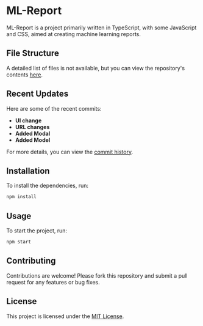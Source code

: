 # ML-Report

ML-Report is a project primarily written in TypeScript, with some JavaScript and CSS, aimed at creating machine learning reports.

## File Structure

A detailed list of files is not available, but you can view the repository's contents [here](#).

## Recent Updates

Here are some of the recent commits:

- **UI change**
- **URL changes**
- **Added Modal**
- **Added Model**

For more details, you can view the [commit history](#).

## Installation

To install the dependencies, run:

```sh
npm install
```

## Usage

To start the project, run:

```sh
npm start
```

## Contributing

Contributions are welcome! Please fork this repository and submit a pull request for any features or bug fixes.

## License

This project is licensed under the [MIT License](LICENSE).
